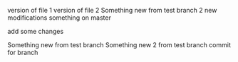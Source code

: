 version of file 1
version of file 2
Something new from test branch 2
new modifications
something on master

add some changes

Something new from test branch 
Something new 2 from test branch
commit for branch
